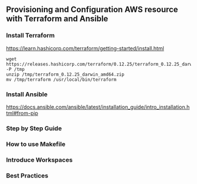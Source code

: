 ## Provisioning and Configuration AWS resource with Terraform and Ansible

### Install Terraform
https://learn.hashicorp.com/terraform/getting-started/install.html

``` shell script
wget https://releases.hashicorp.com/terraform/0.12.25/terraform_0.12.25_darwin_amd64.zip -P /tmp
unzip /tmp/terraform_0.12.25_darwin_amd64.zip
mv /tmp/terraform /usr/local/bin/terraform
```

### Install Ansible
https://docs.ansible.com/ansible/latest/installation_guide/intro_installation.html#from-pip

### Step by Step Guide

### How to use Makefile

### Introduce Workspaces

### Best Practices

